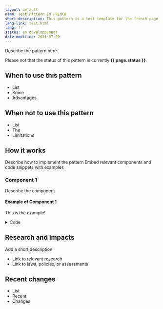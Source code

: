 ```yaml
---
layout: default
name: Test Pattern In FRENCH
short-description: This pattern is a test template for the french page.
lang-link: test.html
lang: fr
status: en développement
date-modified: 2021-07-09
---
```

Describe the pattern here

<section class="alert alert-info">
    <p>Please not that the status of this pattern is currently <strong>{{ page.status }}</strong>.</p>
</section>

## When to use this pattern

* List
* Some
* Advantages

## When not to use this pattern

* List
* The
* Limitations

## How it works

Describe how to implement the pattern
Embed relevant components and code snippets with examples

### Component 1

Describe the component

<section>
    <h4>Example of Component 1</h4>
    <div class="panel panel-default pattern-demo">
        <div class="panel-body">
            <p>This is the example!</p>
        </div>
    </div>
    <details>
        <summary>Code</summary>
        <pre><code>&lt;section>
    &lt;h4>Example of Component 1&lt;/h4>
    &lt;div class="panel panel-default pattern-demo">
        &lt;div class="panel-body">
            &lt;p>This is the example!&lt;/p>
        &lt;/div>
    &lt;/div>
    &lt;details>
        &lt;summary>Code&lt;/summary>
        &lt;pre>&lt;code>&amp;lt;p>This is the example!
...
&amp;lt;/p>&lt;/code>&lt;/pre>
    &lt;/details>
&lt;/section></code></pre>
    </details>
</section>

## Research and Impacts

Add a short description

* Link to relevant research
* Link to laws, policies, or assessments

## Recent changes

* List
* Recent
* Changes
